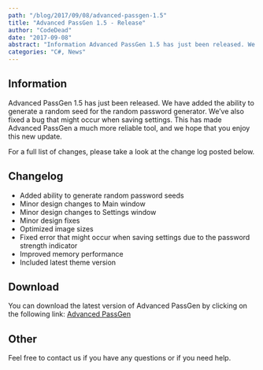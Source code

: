 ```yaml
---
path: "/blog/2017/09/08/advanced-passgen-1.5"
title: "Advanced PassGen 1.5 - Release"
author: "CodeDead"
date: "2017-09-08"
abstract: "Information Advanced PassGen 1.5 has just been released. We have added the ability to generate a random seed for the random password generator. We’ve also fixed a bug that might occur when saving settings. This has made Advanced PassGen a much more reliable tool..."
categories: "C#, News"
---
```

## Information

Advanced PassGen 1.5 has just been released. We have added the ability to generate a random seed for the random password generator. We’ve also fixed a bug that might occur when saving settings. This has made Advanced PassGen a much more reliable tool, and we hope that you enjoy this new update.

For a full list of changes, please take a look at the change log posted below.

## Changelog

* Added ability to generate random password seeds
* Minor design changes to Main window
* Minor design changes to Settings window
* Minor design fixes
* Optimized image sizes
* Fixed error that might occur when saving settings due to the password strength indicator
* Improved memory performance
* Included latest theme version

## Download

You can download the latest version of Advanced PassGen by clicking on the following link:
<a href="/software/advanced-passgen">Advanced PassGen</a>

## Other

Feel free to contact us if you have any questions or if you need help.
